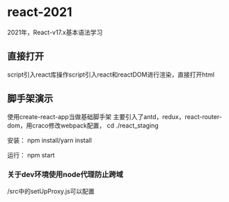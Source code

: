# react-2021
2021年，React-v17.x基本语法学习


## 直接打开
script引入react库操作script引入react和reactDOM进行渲染，直接打开html


## 脚手架演示
使用create-react-app当做基础脚手架
主要引入了antd，redux，react-router-dom，用craco修改webpack配置，
cd ./react_staging

安装：
npm install/yarn install

运行：
npm start

### 关于dev环境使用node代理防止跨域
/src中的setUpProxy.js可以配置
